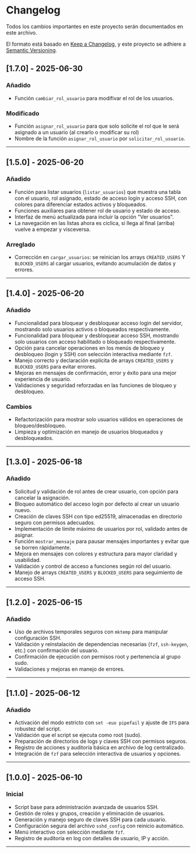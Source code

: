 # Changelog

Todos los cambios importantes en este proyecto serán documentados en este archivo.

El formato está basado en [Keep a Changelog](https://keepachangelog.com/en/1.1.0/),
y este proyecto se adhiere a [Semantic Versioning](https://semver.org/spec/v2.0.0.html).


## [1.7.0] - 2025-06-30

### Añadido
- Función `cambiar_rol_usuario` para modifivar el rol de los usuarios.

### Modificado
- Función `asignar_rol_usuario` para que solo solicite el rol que le será asignado a un usuario (al crearlo o modificar su rol)
- Nombre de la función `asignar_rol_usuario` por `solicitar_rol_usuario`.

---

## [1.5.0] - 2025-06-20

### Añadido
- Función para listar usuarios (`listar_usuarios`) que muestra una tabla con el usuario, rol asignado, estado de acceso login y acceso SSH, con colores para diferenciar estados activos y bloqueados.
- Funciones auxiliares para obtener rol de usuario y estado de acceso.
- Interfaz de menú actualizada para incluir la opción "Ver usuarios".
- La navegación en las listas ahora es ciclica, si llega al final (arriba) vuelve a empezar y visceversa.

### Arreglado
- Corrección en `cargar_usuarios`: se reinician los arrays `CREATED_USERS` Y `BLOCKED_USERS` al cargar usuarios, evitando acumulación de datos y errores.

---

## [1.4.0] - 2025-06-20

### Añadido
- Funcionalidad para bloquear y desbloquear acceso login del servidor, mostrando solo usuarios activos o bloqueados respectivamente.
- Funcionalidad para bloquear y desbloquear acceso SSH, mostrando solo usuarios con acceso habilitado o bloqueado respectivamente.
- Opción para cancelar operaciones en los menús de bloqueo y desbloqueo (login y SSH) con selección interactiva mediante `fzf`.
- Manejo correcto y declaración explícita de arrays `CREATED_USERS` y `BLOCKED_USERS` para evitar errores.
- Mejoras en mensajes de confirmación, error y éxito para una mejor experiencia de usuario.
- Validaciones y seguridad reforzadas en las funciones de bloqueo y desbloqueo.

### Cambios
- Refactorización para mostrar solo usuarios válidos en operaciones de bloqueo/desbloqueo.
- Limpieza y optimización en manejo de usuarios bloqueados y desbloqueados.

---

## [1.3.0] - 2025-06-18

### Añadido
- Solicitud y validación de rol antes de crear usuario, con opción para cancelar la asignación.
- Bloqueo automático del acceso login por defecto al crear un usuario nuevo.
- Creación de claves SSH con tipo ed25519, almacenadas en directorio seguro con permisos adecuados.
- Implementación de límite máximo de usuarios por rol, validado antes de asignar.
- Función `mostrar_mensaje` para pausar mensajes importantes y evitar que se borren rápidamente.
- Mejora en mensajes con colores y estructura para mayor claridad y usabilidad.
- Validación y control de acceso a funciones según rol del usuario.
- Manejo de arrays `CREATED_USERS` y `BLOCKED_USERS` para seguimiento de acceso SSH.

---

## [1.2.0] - 2025-06-15

### Añadido
- Uso de archivos temporales seguros con `mktemp` para manipular configuración SSH.
- Validación y reinstalación de dependencias necesarias (`fzf`, `ssh-keygen`, etc.) con confirmación del usuario.
- Confirmación de ejecución con permisos root y pertenencia al grupo sudo.
- Validaciones y mejoras en manejo de errores.

---

## [1.1.0] - 2025-06-12

### Añadido
- Activación del modo estricto con `set -euo pipefail` y ajuste de `IFS` para robustez del script.
- Validación que el script se ejecuta como root (sudo).
- Preparación de directorios de logs y claves SSH con permisos seguros.
- Registro de acciones y auditoría básica en archivo de log centralizado.
- Integración de `fzf` para selección interactiva de usuarios y opciones.

---

## [1.0.0] - 2025-06-10

### Inicial
- Script base para administración avanzada de usuarios SSH.
- Gestión de roles y grupos, creación y eliminación de usuarios.
- Generación y manejo seguro de claves SSH para cada usuario.
- Configuración segura del archivo `sshd_config` con reinicio automático.
- Menú interactivo con selección mediante `fzf`.
- Registro de auditoría en log con detalles de usuario, IP y acción.

---
